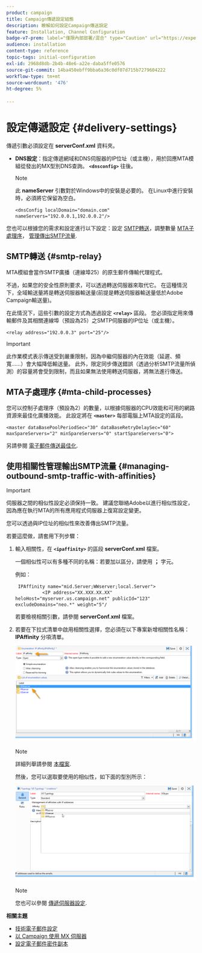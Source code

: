 ```yaml
---
product: campaign
title: Campaign傳遞設定組態
description: 瞭解如何設定Campaign傳送設定
feature: Installation, Channel Configuration
badge-v7-prem: label="僅限內部部署/混合" type="Caution" url="https://experienceleague.adobe.com/docs/campaign-classic/using/installing-campaign-classic/architecture-and-hosting-models/hosting-models-lp/hosting-models.html?lang=zh-Hant" tooltip="僅適用於內部部署和混合部署"
audience: installation
content-type: reference
topic-tags: initial-configuration
exl-id: 2968d8db-2b4b-48e6-a22e-daba5ffe0576
source-git-commit: 14ba450ebff9bba6a36c0df07d715b7279604222
workflow-type: tm+mt
source-wordcount: '476'
ht-degree: 5%

---
```


# 設定傳遞設定 {#delivery-settings}



傳遞引數必須設定在 **serverConf.xml** 資料夾。

* **DNS設定**：指定傳遞網域和DNS伺服器的IP位址（或主機），用於回應MTA模組從發出的MX型別DNS查詢。 **`<dnsconfig>`** 往後。

  >[!NOTE]
  >
  >此 **nameServer** 引數對於Windows中的安裝是必要的。 在Linux中進行安裝時，必須將它保留為空白。

  ```
  <dnsConfig localDomain="domain.com" nameServers="192.0.0.1,192.0.0.2"/>
  ```

您也可以根據您的需求和設定進行以下設定：設定 [SMTP轉送](#smtp-relay)，調整數量 [MTA子處理序](#mta-child-processes)， [管理傳出SMTP流量](#managing-outbound-smtp-traffic-with-affinities).

## SMTP轉送 {#smtp-relay}

MTA模組會當作SMTP廣播（連線埠25）的原生郵件傳輸代理程式。

不過，如果您的安全性原則要求，可以透過轉送伺服器來取代它。 在這種情況下，全域輸送量將是轉送伺服器輸送量(前提是轉送伺服器輸送量低於Adobe Campaign輸送量)。

在此情況下，這些引數的設定方式為透過設定 **`<relay>`** 區段。 您必須指定用來傳輸郵件及其相關連線埠（預設為25）之SMTP伺服器的IP位址（或主機）。

```
<relay address="192.0.0.3" port="25"/>
```

>[!IMPORTANT]
>
>此作業模式表示傳送受到嚴重限制，因為中繼伺服器的內在效能（延遲、頻寬……）會大幅降低輸送量。 此外，限定同步傳送錯誤（透過分析SMTP流量所偵測）的容量將會受到限制，而且如果無法使用轉送伺服器，將無法進行傳送。

## MTA子處理序 {#mta-child-processes}

您可以控制子處理序（預設為2）的數量，以根據伺服器的CPU效能和可用的網路資源來最佳化廣播效能。 此設定將在 **`<master>`** 每部電腦上MTA設定的區段。

```
<master dataBasePoolPeriodSec="30" dataBaseRetryDelaySec="60" maxSpareServers="2" minSpareServers="0" startSpareServers="0">
```

另請參閱 [電子郵件傳送最佳化](../../installation/using/email-deliverability.md#email-sending-optimization).

## 使用相關性管理輸出SMTP流量 {#managing-outbound-smtp-traffic-with-affinities}

>[!IMPORTANT]
>
>伺服器之間的相似性設定必須保持一致。 建議您聯絡Adobe以進行相似性設定，因為應在執行MTA的所有應用程式伺服器上復寫設定變更。

您可以透過與IP位址的相似性來改善傳出SMTP流量。

若要這麼做，請套用下列步驟：

1. 輸入相關性，在 **`<ipaffinity>`** 的區段 **serverConf.xml** 檔案。

   一個相似性可以有多種不同的名稱：若要加以區分，請使用 **；** 字元。

   例如：

   ```
    IPAffinity name="mid.Server;WWserver;local.Server">
             <IP address="XX.XXX.XX.XX" heloHost="myserver.us.campaign.net" publicId="123" excludeDomains="neo.*" weight="5"/
   ```

   若要檢視相關引數，請參閱 **serverConf.xml** 檔案。

1. 若要在下拉式清單中啟用相關性選擇，您必須在以下專案新增相關性名稱： **IPAffinity** 分項清單。

   ![](assets/ipaffinity_enum.png)

   >[!NOTE]
   >
   >詳細列舉請參閱 [本檔案](../../platform/using/managing-enumerations.md).

   然後，您可以選取要使用的相似性，如下面的型別所示：

   ![](assets/ipaffinity_typology.png)

   >[!NOTE]
   >
   >您也可以參閱 [傳遞伺服器設定](../../installation/using/email-deliverability.md#delivery-server-configuration).

**相關主題**
* [技術電子郵件設定](email-deliverability.md)
* [以 Campaign 使用 MX 伺服器](using-mx-servers.md)
* [設定電子郵件密件副本](email-archiving.md)
